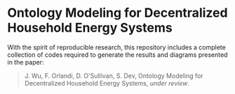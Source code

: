 # Ontology Modeling for Decentralized Household Energy Systems
With the spirit of reproducible research, this repository includes a complete collection of codes required to generate the results and diagrams presented in the paper:

> J. Wu, F. Orlandi, D. O'Sullivan, S. Dev, Ontology Modeling for Decentralized Household Energy Systems, *under review*.

